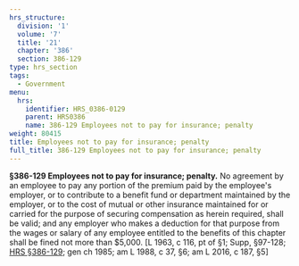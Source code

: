 ```yaml
---
hrs_structure:
  division: '1'
  volume: '7'
  title: '21'
  chapter: '386'
  section: 386-129
type: hrs_section
tags:
  - Government
menu:
  hrs:
    identifier: HRS_0386-0129
    parent: HRS0386
    name: 386-129 Employees not to pay for insurance; penalty
weight: 80415
title: Employees not to pay for insurance; penalty
full_title: 386-129 Employees not to pay for insurance; penalty
---
```

**§386-129 Employees not to pay for insurance; penalty.** No agreement by an employee to pay any portion of the premium paid by the employee's employer, or to contribute to a benefit fund or department maintained by the employer, or to the cost of mutual or other insurance maintained for or carried for the purpose of securing compensation as herein required, shall be valid; and any employer who makes a deduction for that purpose from the wages or salary of any employee entitled to the benefits of this chapter shall be fined not more than $5,000\. [L 1963, c 116, pt of §1; Supp, §97-128; [HRS §386-129](/title-21/chapter-386/section-386-129/); gen ch 1985; am L 1988, c 37, §6; am L 2016, c 187, §5]